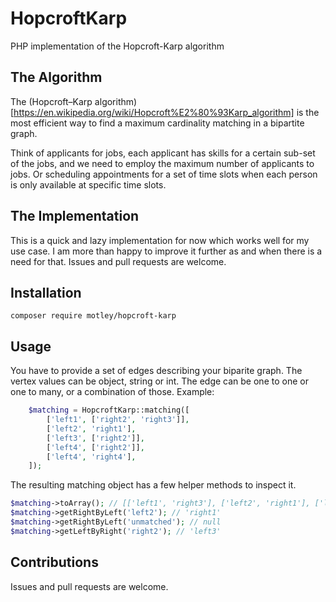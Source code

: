 # HopcroftKarp

PHP implementation of the Hopcroft-Karp algorithm

## The Algorithm

The (Hopcroft–Karp algorithm)[https://en.wikipedia.org/wiki/Hopcroft%E2%80%93Karp_algorithm] is the most efficient way to find a maximum cardinality matching in a bipartite graph.

Think of applicants for jobs, each applicant has skills for a certain sub-set of the jobs, and we need to employ the maximum number of applicants to jobs.
Or scheduling appointments for a set of time slots when each person is only available at specific time slots.

## The Implementation

This is a quick and lazy implementation for now which works well for my use case. I am more than happy to improve it further as and when there is a need for that. Issues and pull requests are welcome.

## Installation

```shell
composer require motley/hopcroft-karp
```

## Usage

You have to provide a set of edges describing your biparite graph. The vertex values can be object, string or int. The edge can be one to one or one to many, or a combination of those. Example:

```php
    $matching = HopcroftKarp::matching([
        ['left1', ['right2', 'right3']],
        ['left2', 'right1'],
        ['left3', ['right2']],
        ['left4', ['right2']],
        ['left4', 'right4'],
    ]);
```
The resulting matching object has a few helper methods to inspect it.

```php
$matching->toArray(); // [['left1', 'right3'], ['left2', 'right1'], ['left3', 'right2'], ['left4', 'right4']]
$matching->getRightByLeft('left2'); // 'right1'
$matching->getRightByLeft('unmatched'); // null
$matching->getLeftByRight('right2'); // 'left3'
```

## Contributions

Issues and pull requests are welcome.
